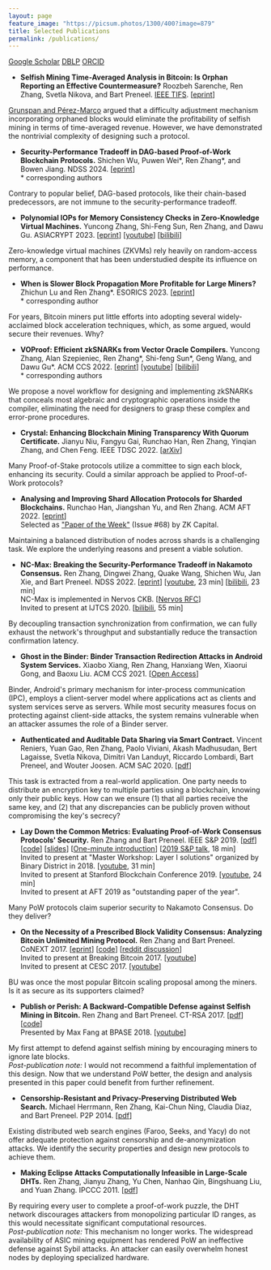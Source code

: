 ```yaml
---
layout: page
feature_image: "https://picsum.photos/1300/400?image=879"
title: Selected Publications
permalink: /publications/
---
```

[Google Scholar](https://scholar.google.com/citations?user=JB1uRvQAAAAJ&hl=en) [DBLP](https://dblp.org/pid/68/6577-3.html) [ORCID](https://orcid.org/0000-0003-2063-1769)

* **Selfish Mining Time-Averaged Analysis in Bitcoin: Is Orphan Reporting an Effective Countermeasure?** Roozbeh Sarenche, Ren Zhang, Svetla Nikova, and Bart Preneel. [IEEE TIFS](https://dl.acm.org/doi/10.1109/TIFS.2024.3518090). [[eprint](https://eprint.iacr.org/2024/363)]

[Grunspan and Pérez-Marco](https://arxiv.org/abs/1805.08281) argued that a difficulty adjustment mechanism incorporating orphaned blocks would eliminate the profitability of selfish mining in terms of time-averaged revenue. However, we have demonstrated the nontrivial complexity of designing such a protocol.

* **Security-Performance Tradeoff in DAG-based Proof-of-Work Blockchain Protocols.** Shichen Wu, Puwen Wei\*, Ren Zhang\*, and Bowen Jiang. NDSS 2024. [[eprint](https://eprint.iacr.org/2023/1089)]  
\* corresponding authors

Contrary to popular belief, DAG-based protocols, like their chain-based predecessors, are not immune to the security-performance tradeoff.

* **Polynomial IOPs for Memory Consistency Checks in Zero-Knowledge Virtual Machines.** Yuncong Zhang, Shi-Feng Sun, Ren Zhang, and Dawu Gu. ASIACRYPT 2023. [[eprint](https://eprint.iacr.org/2023/1555)] [[youtube](https://youtu.be/ufInKsFa7k4?si=4tytv_kJ-cDsMpyg&t=5231)] [[bilibili](https://www.bilibili.com/video/BV1eg4y1o7Jp/?spm_id_from=333.337.search-card.all.click&vd_source=b4d10a772adba7121193377a41d4caaf)]

Zero-knowledge virtual machines (ZKVMs) rely heavily on random-access memory, a component that has been understudied despite its influence on performance.

* **When is Slower Block Propagation More Profitable for Large Miners?** Zhichun Lu and Ren Zhang*. ESORICS 2023. [[eprint](https://eprint.iacr.org/2023/891)]  
\* corresponding author

For years, Bitcoin miners put little efforts into adopting several widely-acclaimed block acceleration techniques, which, as some argued, would secure their revenues. Why?

* **VOProof: Efficient zkSNARKs from Vector Oracle Compilers.** Yuncong Zhang, Alan Szepieniec, Ren Zhang\*, Shi-feng Sun\*, Geng Wang, and Dawu Gu*. ACM CCS 2022. [[eprint](https://eprint.iacr.org/2021/710)] [[youtube](https://www.youtube.com/watch?v=uzOW0D7nvpo)] [[bilibili](https://www.bilibili.com/video/BV1vx1NY8EZK/?vd_source=584ee066ee4a8e89fcbd3788bbd817a4)]  
\* corresponding authors

We propose a novel workflow for designing and implementing zkSNARKs that conceals most algebraic and cryptographic operations inside the compiler, eliminating the need for designers to grasp these complex and error-prone procedures.

* **Crystal: Enhancing Blockchain Mining Transparency With Quorum Certificate.** Jianyu Niu, Fangyu Gai, Runchao Han, Ren Zhang, Yinqian Zhang, and Chen Feng. IEEE TDSC 2022. [[arXiv](https://arxiv.org/abs/2312.00741)]

Many Proof-of-Stake protocols utilize a committee to sign each block, enhancing its security. Could a similar approach be applied to Proof-of-Work protocols?

* **Analysing and Improving Shard Allocation Protocols for Sharded Blockchains.** Runchao Han, Jiangshan Yu, and Ren Zhang. ACM AFT 2022. [[eprint](https://eprint.iacr.org/2020/943)]  
Selected as ["Paper of the Week"](https://zkcapital.substack.com/) (Issue #68) by ZK Capital.

Maintaining a balanced distribution of nodes across shards is a challenging task. We explore the underlying reasons and present a viable solution.

* **NC-Max: Breaking the Security-Performance Tradeoff in Nakamoto Consensus.** Ren Zhang, Dingwei Zhang, Quake Wang, Shichen Wu, Jan Xie, and Bart Preneel. NDSS 2022. [[eprint](https://eprint.iacr.org/2020/1101)] [[youtube](https://www.youtube.com/watch?v=CyT3mPOROes), 23 min] [[bilibili](https://www.bilibili.com/video/BV1XP411n7qV/?spm_id_from=333.337.search-card.all.click&vd_source=b4d10a772adba7121193377a41d4caaf), 23 min]  
NC-Max is implemented in Nervos CKB. [[Nervos RFC](https://github.com/nervosnetwork/rfcs/blob/master/rfcs/0020-ckb-consensus-protocol/0020-ckb-consensus-protocol.md)]  
Invited to present at IJTCS 2020. [[bilibili](https://www.bilibili.com/video/BV1NT4y1A7Wk/?spm_id_from=333.337.search-card.all.click&vd_source=b4d10a772adba7121193377a41d4caaf), 55 min]

By decoupling transaction synchronization from confirmation, we can fully exhaust the network's throughput and substantially reduce the transaction confirmation latency.

* **Ghost in the Binder: Binder Transaction Redirection Attacks in Android System Services.** Xiaobo Xiang, Ren Zhang, Hanxiang Wen, Xiaorui Gong, and Baoxu Liu. ACM CCS 2021. [[Open Access](https://dl.acm.org/doi/pdf/10.1145/3460120.3484801)]

Binder, Android's primary mechanism for inter-process communication (IPC), employs a client-server model where applications act as clients and system services serve as servers. While most security measures focus on protecting against client-side attacks, the system remains vulnerable when an attacker assumes the role of a Binder server.

* **Authenticated and Auditable Data Sharing via Smart Contract.** Vincent Reniers, Yuan Gao, Ren Zhang, Paolo Viviani, Akash Madhusudan, Bert Lagaisse, Svetla Nikova, Dimitri Van Landuyt, Riccardo Lombardi, Bart Preneel, and Wouter Joosen. ACM SAC 2020. [[pdf](https://lirias.kuleuven.be/retrieve/596647/)]

This task is extracted from a real-world application. One party needs to distribute an encryption key to multiple parties using a blockchain, knowing only their public keys. How can we ensure (1) that all parties receive the same key, and (2) that any discrepancies can be publicly proven without compromising the key's secrecy?

* **Lay Down the Common Metrics: Evaluating Proof-of-Work Consensus Protocols' Security.** Ren Zhang and Bart Preneel. IEEE S&P 2019. [[pdf](https://www.esat.kuleuven.be/cosic/publications/article-3005.pdf)] [[code](https://github.com/nirenzang/PoWSecurity)] [[slides](https://www.ieee-security.org/TC/SP2019/SP19-Slides-pdfs/Ren_Zhang_02_-CommonMetrics.pdf)] [[One-minute introduction](https://www.youtube.com/watch?v=Q50bDTMzBKs)] [[2019 S&P talk](https://www.youtube.com/watch?v=Gs9TSpFSK_E), 18 min]  
Invited to present at "Master Workshop: Layer I solutions" organized by Binary District in 2018. [[youtube](https://www.youtube.com/watch?v=UV5E-DjCHn4), 31 min]  
Invited to present at Stanford Blockchain Conference 2019. [[youtube](https://www.youtube.com/watch?v=HiIQcdnKZBQ&list=PLxiUDysqkJ9xTGggKpeHwdANjPnM4Fxv3&index=28), 24 min]  
Invited to present at AFT 2019 as "outstanding paper of the year".

Many PoW protocols claim superior security to Nakamoto Consensus. Do they deliver?

* **On the Necessity of a Prescribed Block Validity Consensus: Analyzing Bitcoin Unlimited Mining Protocol.** Ren Zhang and Bart Preneel. CoNEXT 2017. [[eprint](https://eprint.iacr.org/2017/686)] [[code](https://github.com/nirenzang/Analyzing-Bitcoin-Unlimited)] [[reddit discussion](https://www.reddit.com/r/btc/comments/6o7l2t/on_the_necessity_of_a_prescribed_block_validity/)]  
Invited to present at Breaking Bitcoin 2017. [[youtube](https://www.youtube.com/live/0WCaoGiAOHE?si=To1zjz8CLXw2cEgW&t=4163)]  
Invited to present at CESC 2017. [[youtube](https://www.youtube.com/watch?v=P35M74KcLmA)]

BU was once the most popular Bitcoin scaling proposal among the miners. Is it as secure as its supporters claimed?

* **Publish or Perish: A Backward-Compatible Defense against Selfish Mining in Bitcoin.** Ren Zhang and Bart Preneel. CT-RSA 2017. [[pdf](https://www.esat.kuleuven.be/cosic/publications/article-2746.pdf)] [[code](https://github.com/nirenzang/Publish-or-Perish)]  
Presented by Max Fang at BPASE 2018. [[youtube](https://www.youtube.com/watch?v=ujz3sXpNgtc)]

My first attempt to defend against selfish mining by encouraging miners to ignore late blocks.  
*Post-publication note:* I would not recommend a faithful implementation of this design. Now that we understand PoW better, the design and analysis presented in this paper could benefit from further refinement.

* **Censorship-Resistant and Privacy-Preserving Distributed Web Search.** Michael Herrmann, Ren Zhang, Kai-Chun Ning, Claudia Diaz, and Bart Preneel. P2P 2014. [[pdf](https://git.gnunet.org/bibliography.git/plain/docs/DistributedSearch2014Hermann.pdf)]

Existing distributed web search engines (Faroo, Seeks, and Yacy) do not offer adequate protection against censorship and de-anonymization attacks. We identify the security properties and design new protocols to achieve them.

* **Making Eclipse Attacks Computationally Infeasible in Large-Scale DHTs.** Ren Zhang, Jianyu Zhang, Yu Chen, Nanhao Qin, Bingshuang Liu, and Yuan Zhang. IPCCC 2011. [[pdf]({{site.baseurl}}/assets/Making-Eclipse-Attacks-Computationally-Infeasible-in-Large-Scale-DHTs.pdf)]

By requiring every user to complete a proof-of-work puzzle, the DHT network discourages attackers from monopolizing particular ID ranges, as this would necessitate significant computational resources.  
*Post-publication note:* This mechanism no longer works. The widespread availability of ASIC mining equipment has rendered PoW an ineffective defense against Sybil attacks. An attacker can easily overwhelm honest nodes by deploying specialized hardware.